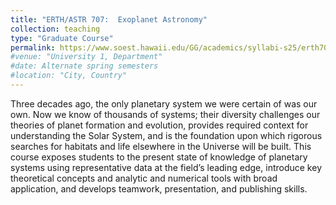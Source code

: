 ```yaml
---
title: "ERTH/ASTR 707:  Exoplanet Astronomy"
collection: teaching
type: "Graduate Course"
permalink: https://www.soest.hawaii.edu/GG/academics/syllabi-s25/erth707-s25-syl-gaidos.pdf
#venue: "University 1, Department"
#date: Alternate spring semesters
#location: "City, Country"
---
```


Three decades ago, the only planetary system we were certain of was our own.  Now we know of thousands of systems; their diversity challenges our theories of planet formation and evolution, provides required context for understanding the Solar System, and is the foundation upon which rigorous searches for habitats and life elsewhere in the Universe will be built. This course exposes students to the present state of knowledge of planetary systems using representative data at the field’s leading edge, introduce key theoretical concepts and analytic and numerical tools with broad
application, and develops teamwork, presentation, and publishing skills.


